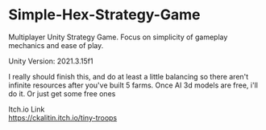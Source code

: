 # Simple-Hex-Strategy-Game
 Multiplayer Unity Strategy Game. Focus on simplicity of gameplay mechanics and ease of play.

Unity Version: 2021.3.15f1

I really should finish this, and do at least a little balancing so there aren't infinite resources after you've built 5 farms. Once AI 3d models are free, i'll do it. Or just get some free ones

Itch.io Link  
https://ckalitin.itch.io/tiny-troops
